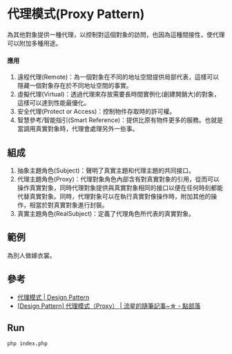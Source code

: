 # 代理模式(Proxy Pattern)
為其他對象提供一種代理，以控制對這個對象的訪問，也因為這種間接性，使代理可以附加多種用途。

#### 應用
1. 遠程代理(Remote)：為一個對象在不同的地址空間提供局部代表，這樣可以隱藏一個對象存在於不同地址空間的事實。
2. 虛擬代理(Virtual)：透過代理來存放需要長時間實例化(創建開銷大)的對象，這樣可以達到性能最優化。
3. 安全代理(Protect or Access)：控制物件存取時的許可權。
4. 智慧參考/智能指引(Smart Reference)：提供比原有物件更多的服務。也就是當調用真實對象時，代理會處理另外一些事。

## 組成
1. 抽象主題角色(Subject)：聲明了真實主題和代理主題的共同接口。
2. 代理主題角色(Proxy)：代理對象角色內部含有對真實對象的引用，從而可以操作真實對象，同時代理對象提供與真實對象相同的接口以便在任何時刻都能代替真實對象。同時，代理對象可以在執行真實對像操作時，附加其他的操作，相當於對真實對象進行封裝。
3. 真實主題角色(RealSubject)：定義了代理角色所代表的真實對象。

## 範例
為別人做嫁衣裳。

## 參考
- [代理模式 | Design Pattern](https://rongli.gitbooks.io/design-pattern/content/chapter11.html)
- [[Design Pattern] 代理模式（Proxy） | 流星的隨筆記事~☆ - 點部落](https://dotblogs.com.tw/alonstar/2011/05/13/25025)

## Run
```
php index.php
```

